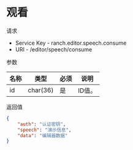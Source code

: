 # 观看

请求
- Service Key - ranch.editor.speech.consume
- URI - /editor/speech/consume

参数

|名称|类型|必须|说明|
|---|---|---|---|
|id|char(36)|是|ID值。|

返回值
```json
{
    "auth": "认证密钥",
    "speech": "演示信息",
    "data": "编辑器数据"
}
```
